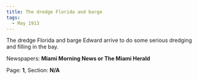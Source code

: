 ```yaml
---  
title: The dredge Florida and barge  
tags:  
  - May 1913  
---  
```

  
The dredge Florida and barge Edward arrive to do some serious dredging and filling in the bay.  
  
Newspapers: **Miami Morning News or The Miami Herald**  
  
Page: **1**, Section: **N/A** 
